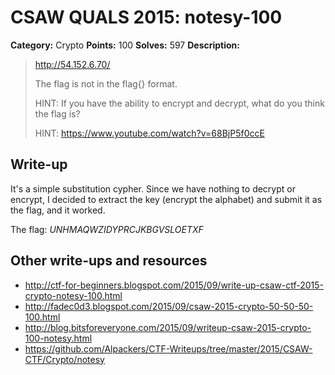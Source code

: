 # CSAW QUALS 2015: notesy-100

**Category:** Crypto
**Points:** 100
**Solves:** 597
**Description:**

> http://54.152.6.70/
>
> The flag is not in the flag{} format.
> 
> HINT: If you have the ability to encrypt and decrypt, what do you think the flag is?
>
> HINT: https://www.youtube.com/watch?v=68BjP5f0ccE
>
>


## Write-up

It's a simple substitution cypher. Since we have nothing to decrypt or encrypt, I decided to extract the key (encrypt the alphabet) and submit it as the flag, and it worked.

The flag:
_UNHMAQWZIDYPRCJKBGVSLOETXF_

## Other write-ups and resources

* <http://ctf-for-beginners.blogspot.com/2015/09/write-up-csaw-ctf-2015-crypto-notesy-100.html>
* <http://fadec0d3.blogspot.com/2015/09/csaw-2015-crypto-50-50-50-100.html>
* <http://blog.bitsforeveryone.com/2015/09/writeup-csaw-2015-crypto-100-notesy.html>
* <https://github.com/Alpackers/CTF-Writeups/tree/master/2015/CSAW-CTF/Crypto/notesy>
